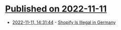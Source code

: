 # [Published on 2022-11-11](index.md)

* [2022-11-11, 14:31:44](https://news.ycombinator.com/item?id=33561222) - [Shopify Is Illegal in Germany](https://lsww.de/shopify-illegal/)

